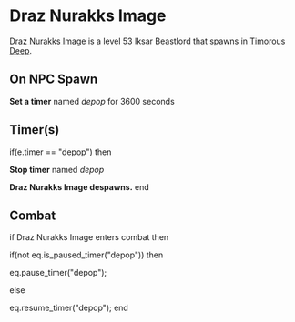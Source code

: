 # Draz Nurakks Image



[Draz Nurakks Image](/npc/96010) is a level 53 Iksar Beastlord that spawns in [Timorous Deep](/zone/96).



## On NPC Spawn

**Set a timer** named *depop* for 3600 seconds


## Timer(s)

if(e.timer == "depop") then


**Stop timer** named *depop*


**Draz Nurakks Image despawns.**
end



## Combat

if Draz Nurakks Image enters combat  then


if(not eq.is_paused_timer("depop")) then



eq.pause_timer("depop");


else


eq.resume_timer("depop");
end
